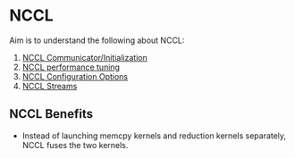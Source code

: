 # NCCL

Aim is to understand the following about NCCL:

1. [NCCL Communicator/Initialization](Features/NCCL_comm.md)
2. [NCCL performance tuning](Features/NCCL_performance_tuning.md)
3. [NCCL Configuration Options](Features/NCCL_config.md)
4. [NCCL Streams](Features/NCCL_streams.md)

## NCCL Benefits
- Instead of launching memcpy kernels and reduction kernels separately, NCCL fuses the two kernels.